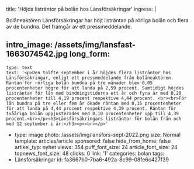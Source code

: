 title: 'Höjda listräntor på bolån hos Länsförsäkringar'
ingress: |
  <p>Bolåneaktören Länsförsäkringar har höjt listräntan på rörliga bolån och flera av de bundna. Det framgår av ett pressmeddelande.
  </p>
  
intro_image: /assets/img/lansfast-1663074542.jpg
long_form:
  -
    type: text
    text: '<p>Den tolfte september i år höjdes flera listräntor hos Länsförsäkringar, enligt ett pressmeddelande från bolåneaktören. Räntan för rörliga bolån bundna på tre månader blev 0,05 procentenheter högre för att landa på 2,59 procent. Samtidigt höjdes listräntan för lån med bindningstiderna ett år och fyra år med 0,20 procentenheter till 4,19 procent respektive 4,44 procent. <br><br>För lån bundna på tre eller fem år ökade räntan med 0,15 procentenheter för att landa på 4,44 procent respektive 4,39 procent. Räntan för tvååriga bolån uppjusterades med 0,10 procentenheter upp till 4,39 procent.<br></p><h3>Länsförsäkringars listräntor för bolån från och med 12 september i år:</h3><p><br></p>'
  -
    type: image
    photo: /assets/img/lansfors-sept-2022.png
    size: Normal
template: articles/article
sponsored: false
hide_from_home: false
artikel_typ: nyhet
views: 354
puff_font_size: 24
article_font_size: 24
topnews_font_size: 48
clicks: 0
link: '1'
categories: bolan
tags:
  - Länsförsäkringar
id: fa3667b0-7ba6-492a-8c99-08fe6c427f39
